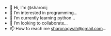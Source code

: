 - 👋 Hi, I’m @sharonij
- 👀 I’m interested in programming...
- 🌱 I’m currently learning python...
- 💞️ I’m looking to collaborate...
- 📫 How to reach me sharonagwah@gmail.com...

<!---
sharonij/sharonij is a ✨ special ✨ repository because its `README.md` (this file) appears on your GitHub profile.
You can click the Preview link to take a look at your changes.
--->
